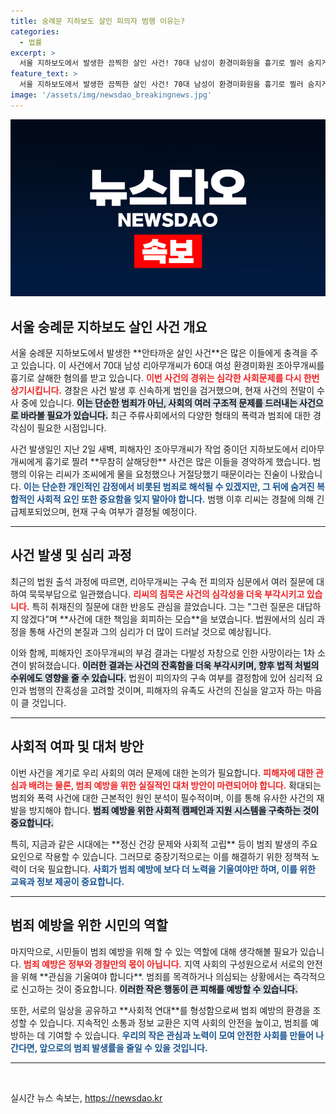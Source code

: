 ```yaml
---
title: 숭례문 지하보도 살인 피의자 범행 이유는?
categories:
  - 법률
excerpt: >
  서울 지하보도에서 발생한 끔찍한 살인 사건! 70대 남성이 환경미화원을 흉기로 찔러 숨지게 한 혐의를 받고, 법정에 모습을 드러냈습니다. 그는 사건의 이유를 듣고도 묵묵부답으로 일관하며, 긴장감이 감도는 가운데 구속 여부가 주목받고 있습니다.
feature_text: >
  서울 지하보도에서 발생한 끔찍한 살인 사건! 70대 남성이 환경미화원을 흉기로 찔러 숨지게 한 혐의를 받고, 법정에 모습을 드러냈습니다. 그는 사건의 이유를 듣고도 묵묵부답으로 일관하며, 긴장감이 감도는 가운데 구속 여부가 주목받고 있습니다.
image: '/assets/img/newsdao_breakingnews.jpg'
---
```


<p><img src="/assets/img/newsdao_breakingnews.jpg" alt="bookingtag 속보" /></p>

<h2 data-ke-size="size26">서울 숭례문 지하보도 살인 사건 개요</h2>

<p data-ke-size="size16">서울 숭례문 지하보도에서 발생한 **안타까운 살인 사건**은 많은 이들에게 충격을 주고 있습니다. 이 사건에서 70대 남성 리아무개씨가 60대 여성 환경미화원 조아무개씨를 흉기로 살해한 혐의를 받고 있습니다. <b><span style="color: #ee2323;">이번 사건의 경위는 심각한 사회문제를 다시 한번 상기시킵니다.</span></b> 경찰은 사건 발생 후 신속하게 범인을 검거했으며, 현재 사건의 전말이 수사 중에 있습니다. <b><span style="background-color: #21538527;">이는 단순한 범죄가 아닌, 사회의 여러 구조적 문제를 드러내는 사건으로 바라볼 필요가 있습니다.</span></b> 최근 주류사회에서의 다양한 형태의 폭력과 범죄에 대한 경각심이 필요한 시점입니다.</p>

<p data-ke-size="size16">사건 발생일인 지난 2일 새벽, 피해자인 조아무개씨가 작업 중이던 지하보도에서 리아무개씨에게 흉기로 찔려 **무참히 살해당한** 사건은 많은 이들을 경악하게 했습니다. 범행의 이유는 리씨가 조씨에게 물을 요청했으나 거절당했기 때문이라는 진술이 나왔습니다. <b><span style="color: #1a5490;">이는 단순한 개인적인 감정에서 비롯된 범죄로 해석될 수 있겠지만, 그 뒤에 숨겨진 복합적인 사회적 요인 또한 중요함을 잊지 말아야 합니다.</span></b> 범행 이후 리씨는 경찰에 의해 긴급체포되었으며, 현재 구속 여부가 결정될 예정이다.</p>

<hr>

<h2 data-ke-size="size26">사건 발생 및 심리 과정</h2>

<p data-ke-size="size16">최근의 법원 출석 과정에 따르면, 리아무개씨는 구속 전 피의자 심문에서 여러 질문에 대하여 묵묵부답으로 일관했습니다. <b><span style="color: #ee2323;">리씨의 침묵은 사건의 심각성을 더욱 부각시키고 있습니다.</span></b> 특히 취재진의 질문에 대한 반응도 관심을 끌었습니다. 그는 "그런 질문은 대답하지 않겠다"며 **사건에 대한 책임을 회피하는 모습**을 보였습니다. 법원에서의 심리 과정을 통해 사건의 본질과 그의 심리가 더 많이 드러날 것으로 예상됩니다.</p>

<p data-ke-size="size16">이와 함께, 피해자인 조아무개씨의 부검 결과는 다발성 자창으로 인한 사망이라는 1차 소견이 밝혀졌습니다. <b><span style="background-color: #21538527;">이러한 결과는 사건의 잔혹함을 더욱 부각시키며, 향후 법적 처벌의 수위에도 영향을 줄 수 있습니다.</span></b> 법원이 피의자의 구속 여부를 결정함에 있어 심리적 요인과 범행의 잔혹성을 고려할 것이며, 피해자의 유족도 사건의 진실을 알고자 하는 마음이 클 것입니다.</p>

<hr>

<h2 data-ke-size="size26">사회적 여파 및 대처 방안</h2>

<p data-ke-size="size16">이번 사건을 계기로 우리 사회의 여러 문제에 대한 논의가 필요합니다. <b><span style="color: #ee2323;">피해자에 대한 관심과 배려는 물론, 범죄 예방을 위한 실질적인 대처 방안이 마련되어야 합니다.</span></b> 확대되는 범죄와 폭력 사건에 대한 근본적인 원인 분석이 필수적이며, 이를 통해 유사한 사건의 재발을 방지해야 합니다. <b><span style="background-color: #21538527;">범죄 예방을 위한 사회적 캠페인과 지원 시스템을 구축하는 것이 중요합니다.</span></b></p>

<p data-ke-size="size16">특히, 지금과 같은 시대에는 **정신 건강 문제와 사회적 고립** 등이 범죄 발생의 주요 요인으로 작용할 수 있습니다. 그러므로 중장기적으로는 이를 해결하기 위한 정책적 노력이 더욱 필요합니다. <b><span style="color: #1a5490;">사회가 범죄 예방에 보다 더 노력을 기울여야만 하며, 이를 위한 교육과 정보 제공이 중요합니다.</span></b></p>

<hr>

<h2 data-ke-size="size26">범죄 예방을 위한 시민의 역할</h2>

<p data-ke-size="size16">마지막으로, 시민들이 범죄 예방을 위해 할 수 있는 역할에 대해 생각해볼 필요가 있습니다. <b><span style="color: #ee2323;">범죄 예방은 정부와 경찰만의 몫이 아닙니다.</span></b> 지역 사회의 구성원으로서 서로의 안전을 위해 **관심을 기울여야 합니다**. 범죄를 목격하거나 의심되는 상황에서는 즉각적으로 신고하는 것이 중요합니다. <b><span style="background-color: #21538527;">이러한 작은 행동이 큰 피해를 예방할 수 있습니다.</span></b></p>

<p data-ke-size="size16">또한, 서로의 일상을 공유하고 **사회적 연대**를 형성함으로써 범죄 예방의 환경을 조성할 수 있습니다. 지속적인 소통과 정보 교환은 지역 사회의 안전을 높이고, 범죄를 예방하는 데 기여할 수 있습니다. <b><span style="color: #1a5490;">우리의 작은 관심과 노력이 모여 안전한 사회를 만들어 나간다면, 앞으로의 범죄 발생률을 줄일 수 있을 것입니다.</span></b></p>

<hr>

<p data-ke-size="size16">&nbsp;</p>
실시간 뉴스 속보는, <a href="https://newsdao.kr" rel="dofollow">https://newsdao.kr</a>


